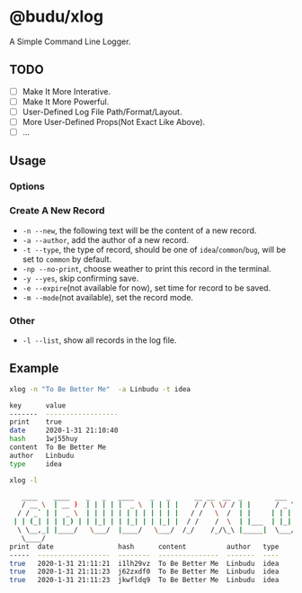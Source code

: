 # @budu/xlog

A Simple Command Line Logger.

## TODO

- [ ] Make It More Interative.
- [ ] Make It More Powerful.
- [ ] User-Defined Log File Path/Format/Layout.
- [ ] More User-Defined Props(Not Exact Like Above).
- [ ] ...

## Usage

### Options

### Create A New Record

- `-n --new`, the following text will be the content of a new record.
- `-a --author`, add the author of a new record.
- `-t --type`, the type of record, should be one of `idea`/`common`/`bug`, will be set to `common` by default.
- `-np --no-print`, choose weather to print this record in the terminal.
- `-y --yes`, skip confirming save.
- `-e --expire`(not available for now), set time for record to be saved.
- `-m --mode`(not available), set the record mode.

### Other

- `-l --list`, show all records in the log file.

## Example

```bash
xlog -n "To Be Better Me"  -a Linbudu -t idea
```

```bash
key      value
-------  ------------------
print    true
date     2020-1-31 21:10:40
hash     1wj55huy
content  To Be Better Me
author   Linbudu
type     idea
```

```bash
xlog -l
```

```bash
   ____    ____    _   _   ____    _   _      __ __  __  _        ___     ____ 
   / __ \  | __ )  | | | | |  _ \  | | | |    / / \ \/ / | |      / _ \   / ___|
  / / _` | |  _ \  | | | | | | | | | | | |   / /   \  /  | |     | | | | | |  _ 
 | | (_| | | |_) | | |_| | | |_| | | |_| |  / /    /  \  | |___  | |_| | | |_| |
  \ \__,_| |____/   \___/  |____/   \___/  /_/    /_/\_\ |_____|  \___/   \____|
   \____/
print  date                hash      content          author   type
-----  ------------------  --------  ---------------  -------  ----
true   2020-1-31 21:11:21  i1lh29vz  To Be Better Me  Linbudu  idea
true   2020-1-31 21:11:23  j62zxdf0  To Be Better Me  Linbudu  idea
true   2020-1-31 21:11:23  jkwfldq9  To Be Better Me  Linbudu  idea
```
